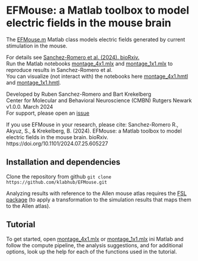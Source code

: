 # EFMouse: a Matlab toolbox to model electric fields in the mouse brain
The [EFMouse.m](https://github.com/klabhub/EFMouse/blob/main/EFMouse.m) Matlab class models electric fields generated by current stimulation in
the mouse.

For details see [Sanchez-Romero et al. (2024). bioRxiv.](https://doi.org/10.1101/2024.07.25.605227) <br /> 
Run the Matlab notebooks [montage_4x1.mlx](https://github.com/klabhub/EFMouse/blob/main/montage_4x1.mlx) and [montage_1x1.mlx](https://github.com/klabhub/EFMouse/blob/main/montage_1x1.mlx) to reproduce results in Sanchez-Romero et al.<br />
You can visualize (not interact with) the notebooks here [montage_4x1.hmtl](https://klabhub.github.io/EFMouse/montage_4x1.html) and [montage_1x1.hmtl](https://klabhub.github.io/EFMouse/montage_1x1.html).

Developed by Ruben Sanchez-Romero and Bart Krekelberg<br /> 
Center for Molecular and Behavioral Neuroscience (CMBN) Rutgers Newark<br/> 
v1.0.0. March 2024<br/>
For support, please open an [issue](https://github.com/klabhub/EFMouse/issues)

If you use EFMouse in your research, please cite: Sanchez-Romero R., Akyuz, S., & Krekelberg, B. (2024). EFMouse: a Matlab toolbox to model electric fields in the mouse brain. bioRxiv. https[]()://doi.org/10.1101/2024.07.25.605227 

## Installation and dependencies
Clone the repository from github `git clone https://github.com/klabhub/EFMouse.git`

Analyzing results with reference to the Allen mouse atlas requires the [FSL 
package](https://fsl.fmrib.ox.ac.uk/fsl/docs/#/) (to apply a transformation to the simulation results that maps them to the Allen atlas).

## Tutorial
To get started, open [montage_4x1.mlx](https://github.com/klabhub/EFMouse/blob/main/montage_4x1.mlx) or [montage_1x1.mlx](https://github.com/klabhub/EFMouse/blob/main/montage_1x1.mlx) ini Matlab and follow the compute pipeline, the analysis suggestions, 
and for additional options, look up the help for each of the functions used in the tutorial.
